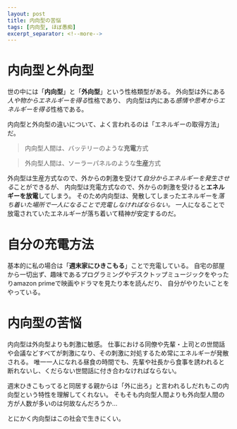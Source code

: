 ```yaml
---
layout: post
title: 内向型の苦悩
tags: [内向型, ほぼ愚痴]
excerpt_separator: <!--more-->
---
```


# 内向型と外向型

世の中には「**内向型**」と「**外向型**」という性格類型がある。
外向型は外にある*人や物からエネルギーを得る*性格であり、
内向型は内にある*感情や思考からエネルギーを得る*性格である。

内向型と外向型の違いについて、よく言われるのは「エネルギーの取得方法」だ。

> 内向型人間は、バッテリーのような**充電**方式

> 外向型人間は、ソーラーパネルのような**生産**方式

<!--more-->

外向型は生産方式なので、外からの刺激を受けて*自分からエネルギーを発生させる*ことができるが、
内向型は充電方式なので、外からの刺激を受けると**エネルギーを放電**してしまう。
そのため内向型は、発散してしまったエネルギーを*落ち着いた場所で一人になることで充電しなければならない。*
一人になることで放電されていたエネルギーが落ち着いて精神が安定するのだ。


# 自分の充電方法

基本的に私の場合は「**週末家にひきこもる**」ことで充電している。
自宅の部屋から一切出ず、趣味であるプログラミングやデスクトップミュージックをやったりamazon primeで映画やドラマを見たり本を読んだり、
自分がやりたいことをやっている。

# 内向型の苦悩

内向型は外向型よりも刺激に敏感。
仕事における同僚や先輩・上司との世間話や会議などすべてが刺激になり、その刺激に対処するため常にエネルギーが発散される。
唯一一人になれる昼食の時間でも、先輩や社長から食事を誘われると断れないし、くだらない世間話に付き合わなければならない。

週末ひきこもってると同居する親からは「外に出ろ」と言われるしだれもこの内向型という特性を理解してくれない。
そもそも内向型人間よりも外向型人間の方が人数が多いのは何故なんだろうか…

とにかく内向型はこの社会で生きにくい。
